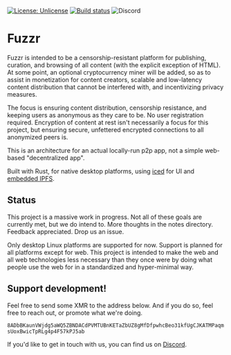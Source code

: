 [![License: Unlicense](https://img.shields.io/badge/license-Unlicense-blue.svg)](http://unlicense.org/)
[![Build status](https://github.com/FuzzrNet/fuzzr/workflows/Rust/badge.svg)](github.com/FuzzrNet/fuzzr/actions?query=branch:master)
![Discord](https://img.shields.io/discord/788559109011406889?style=plastic)

# Fuzzr

Fuzzr is intended to be a censorship-resistant platform for publishing, curation, and browsing of all content (with the explicit exception of HTML). At some point, an optional cryptocurrency miner will be added, so as to assist in monetization for content creators, scalable and low-latency content distribution that cannot be interfered with, and incentivizing privacy measures.

The focus is ensuring content distribution, censorship resistance, and keeping users as anonymous as they care to be. No user registration required. Encryption of content at rest isn't necessarily a focus for this project, but ensuring secure, unfettered encrypted connections to all anonymized peers is.

This is an architecture for an actual locally-run p2p app, not a simple web-based "decentralized app".

Built with Rust, for native desktop platforms, using [iced](https://github.com/hecrj/iced) for UI and [embedded IPFS](https://github.com/ipfs-rust/ipfs-embed/).

## Status

This project is a massive work in progress. Not all of these goals are currently met, but we do intend to. More thoughts in the notes directory. Feedback appreciated. Drop us an issue.

Only desktop Linux platforms are supported for now. Support is planned for all platforms except for web. This project is intended to make the web and all web technologies less necessary than they once were by doing what people use the web for in a standardized and hyper-minimal way.

## Support development!

Feel free to send some XMR to the address below. And if you do so, feel free to reach out, or promote what we're doing.

`8ADbBKaunVWjdg5aWQ5ZBNDACdPVMTUBnKETaZbUZ8gMfDfpwhcBeo31kfUgCJKATMPaqmsUoxBwicTpRLg4p4F57kPJ5ab`

If you'd like to get in touch with us, you can find us on [Discord](https://discord.gg/QgzXCErwkM).
